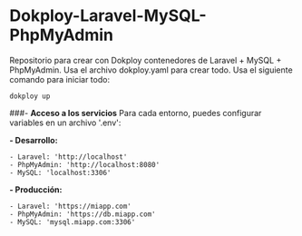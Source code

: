 # Dokploy-Laravel-MySQL-PhpMyAdmin

Repositorio para crear con Dokploy contenedores de Laravel + MySQL + PhpMyAdmin. Usa el archivo dokploy.yaml para crear todo. Usa el siguiente comando para iniciar todo:
```
dokploy up
```

###- **Acceso a los servicios**
Para cada entorno, puedes configurar variables en un archivo '.env':

**- Desarrollo:**
```
- Laravel: 'http://localhost'
- PhpMyAdmin: 'http://localhost:8080'
- MySQL: 'localhost:3306'
```

**- Producción:**
```
- Laravel: 'https://miapp.com'
- PhpMyAdmin: 'https://db.miapp.com'
- MySQL: 'mysql.miapp.com:3306'
```
